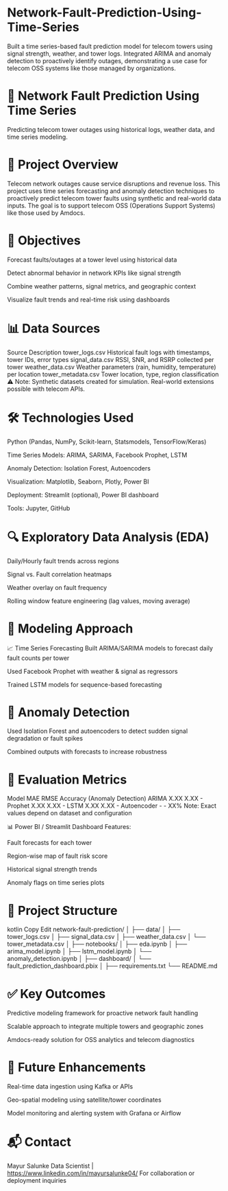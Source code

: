 # Network-Fault-Prediction-Using-Time-Series
Built a time series-based fault prediction model for telecom towers using signal strength, weather, and tower logs. Integrated ARIMA and anomaly detection to proactively identify outages, demonstrating a use case for telecom OSS systems like those managed by organizations.

# 📡 Network Fault Prediction Using Time Series
Predicting telecom tower outages using historical logs, weather data, and time series modeling.

# 📁 Project Overview
Telecom network outages cause service disruptions and revenue loss. This project uses time series forecasting and anomaly detection techniques to proactively predict telecom tower faults using synthetic and real-world data inputs. The goal is to support telecom OSS (Operations Support Systems) like those used by Amdocs.

# 🎯 Objectives
Forecast faults/outages at a tower level using historical data

Detect abnormal behavior in network KPIs like signal strength

Combine weather patterns, signal metrics, and geographic context

Visualize fault trends and real-time risk using dashboards

# 📊 Data Sources
Source	Description
tower_logs.csv	Historical fault logs with timestamps, tower IDs, error types
signal_data.csv	RSSI, SNR, and RSRP collected per tower
weather_data.csv	Weather parameters (rain, humidity, temperature) per location
tower_metadata.csv	Tower location, type, region classification
⚠️ Note: Synthetic datasets created for simulation. Real-world extensions possible with telecom APIs.

# 🛠️ Technologies Used
Python (Pandas, NumPy, Scikit-learn, Statsmodels, TensorFlow/Keras)

Time Series Models: ARIMA, SARIMA, Facebook Prophet, LSTM

Anomaly Detection: Isolation Forest, Autoencoders

Visualization: Matplotlib, Seaborn, Plotly, Power BI

Deployment: Streamlit (optional), Power BI dashboard

Tools: Jupyter, GitHub

# 🔍 Exploratory Data Analysis (EDA)
Daily/Hourly fault trends across regions

Signal vs. Fault correlation heatmaps

Weather overlay on fault frequency

Rolling window feature engineering (lag values, moving average)

# 🧠 Modeling Approach
📈 Time Series Forecasting
Built ARIMA/SARIMA models to forecast daily fault counts per tower

Used Facebook Prophet with weather & signal as regressors

Trained LSTM models for sequence-based forecasting

# 🚨 Anomaly Detection
Used Isolation Forest and autoencoders to detect sudden signal degradation or fault spikes

Combined outputs with forecasts to increase robustness

# 📐 Evaluation Metrics
Model	MAE	RMSE	Accuracy (Anomaly Detection)
ARIMA	X.XX	X.XX	-
Prophet	X.XX	X.XX	-
LSTM	X.XX	X.XX	-
Autoencoder	-	-	XX%
Note: Exact values depend on dataset and configuration

📊 Power BI / Streamlit Dashboard
Features:

Fault forecasts for each tower

Region-wise map of fault risk score

Historical signal strength trends

Anomaly flags on time series plots


# 📁 Project Structure
kotlin
Copy
Edit
network-fault-prediction/
│
├── data/
│   ├── tower_logs.csv
│   ├── signal_data.csv
│   ├── weather_data.csv
│   └── tower_metadata.csv
│
├── notebooks/
│   ├── eda.ipynb
│   ├── arima_model.ipynb
│   ├── lstm_model.ipynb
│   └── anomaly_detection.ipynb
│
├── dashboard/
│   └── fault_prediction_dashboard.pbix
│
├── requirements.txt
└── README.md
# ✅ Key Outcomes
Predictive modeling framework for proactive network fault handling

Scalable approach to integrate multiple towers and geographic zones

Amdocs-ready solution for OSS analytics and telecom diagnostics

# 🚀 Future Enhancements
Real-time data ingestion using Kafka or APIs

Geo-spatial modeling using satellite/tower coordinates

Model monitoring and alerting system with Grafana or Airflow

# 📬 Contact
Mayur Salunke
Data Scientist | https://www.linkedin.com/in/mayursalunke04/ 
For collaboration or deployment inquiries
